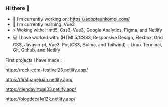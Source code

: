 ### Hi there 👋

- 🔭 I’m currently working on: https://adoptaunkompi.com/ 
- 🌱 I’m currently learning: Vue3
- ⚡ Woking with: Hmtl5, Css3, Vue3, Google Analytics, Figma, and Netlify
- 💻 I have worked with: (HTML5/CSS3, Responsive Design, Flexbox, Grid CSS, Javascript, Vue3, PostCSS, Bulma, and Tailwind) - Linux Terminal, Git, Github, and Netlify


First projects I have made :

https://rock-edm-festival23.netlify.app/

https://firstpagejuan.netlify.app/

https://tiendavirtual33.netlify.app/

https://blogdecafe12k.netlify.app/


